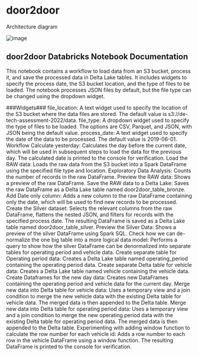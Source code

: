 # door2door

Architecture diagram

![image](https://user-images.githubusercontent.com/4832862/220592766-6257dc82-1556-46f7-b935-e21d07de6975.png)

## door2door Databricks Notebook Documentation ##

This notebook contains a workflow to load data from an S3 bucket, process it, and save the processed data in Delta Lake tables. It includes widgets to specify the process date, the S3 bucket location, and the type of files to be loaded. The notebook processes JSON files by default, but the file type can be changed using the dropdown widget.

###Widgets###
file_location: A text widget used to specify the location of the S3 bucket where the data files are stored. The default value is s3://de-tech-assessment-2022/data.
file_type: A dropdown widget used to specify the type of files to be loaded. The options are CSV, Parquet, and JSON, with JSON being the default value.
process_date: A text widget used to specify the date of the data to be processed. The default value is 2019-06-01.
Workflow
Calculate yesterday: Calculates the day before the current date, which will be used in subsequent steps to load the data for the previous day. The calculated date is printed to the console for verification.
Load the RAW data: Loads the raw data from the S3 bucket into a Spark DataFrame using the specified file type and location.
Exploratory Data Analysis: Counts the number of records in the raw DataFrame.
Preview the RAW data: Shows a preview of the raw DataFrame.
Save the RAW data to a Delta Lake: Saves the raw DataFrame as a Delta Lake table named door2door_table_bronze.
Add Date only column: Adds a new column to the raw DataFrame containing only the date, which will be used to find new records to be processed.
Create the Silver dataset: Selects the relevant columns from the raw DataFrame, flattens the nested JSON, and filters for records with the specified process date. The resulting DataFrame is saved as a Delta Lake table named door2door_table_silver.
Preview the Silver Data: Shows a preview of the silver DataFrame using Spark SQL.
Check how we can de-normalize the one big table into a more logical data model: Performs a query to show how the silver DataFrame can be denormalized into separate tables for operating period and vehicle data.
Create separate table for Operating period data: Creates a Delta Lake table named operating_period containing the operating period data.
Create separate Delta table for vehicle data: Creates a Delta Lake table named vehicle containing the vehicle data.
Create Dataframes for the new day data: Creates new DataFrames containing the operating period and vehicle data for the current day.
Merge new data into Delta table for vehicle data: Uses a temporary view and a join condition to merge the new vehicle data with the existing Delta table for vehicle data. The merged data is then appended to the Delta table.
Merge new data into Delta table for operating period data: Uses a temporary view and a join condition to merge the new operating period data with the existing Delta table for operating period data. The merged data is then appended to the Delta table.
Experimenting with adding window function to calculate the row number for each vehicle id: Adds a row number to each row in the vehicle DataFrame using a window function. The resulting DataFrame is printed to the console for verification.
